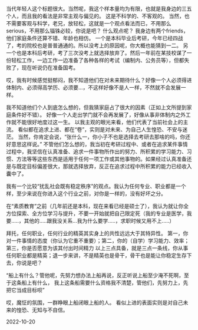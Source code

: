 当代年轻人这个标题很大。当然呢，我这个样本量均为有限，也就是我身边的三五个人，而且我的看法是非常主观与偏见的。
这是不科学的、不客观的。
当然，也不需要客观与科学，老兄，放轻松，这就是一个观点看法而已，不用那么serious，不用那么锱铢必较，你说是吧？
什么观点呢？ 
我身边有两个friends，他们家庭条件还算不错、年龄也相仿。
一个是本科毕业后考研，今年已经四战了，考的院校也是普普通通的。所以没考上的原因呢，你大概也能猜到一二。
另一个也是本科后考研，考了三次没考上就选择放弃了。然后一年前在某技校谋了一份轻松工作，一边工作一边准备了各种各样的考试（编制内、公务员等），但都失败了，现在听说仍在准备国考。

哎，我有时候感觉挺郁闷，我不知道他们在对未来期待什么？好像一个人必须得进体制内、必须得高学历、必须要...，不这样好像不是人一样，不然就不会发展一样。

我不知道他们个人到底怎么想的，但我猜家庭占了很大的因素（正如上文所提到家庭条件好不错）。
好像一个人走出学门就不会再发展了，好像从事非体制内之外工作就不能很好地度过这一生。
以我主观的眼光来看，他们代表了当前社会上的主流。
看似都在追求上进、都在“卷”，实则是对未来、为自己人生惶恐、不安与迷茫。
当然，你肯定会说，“张什么一，你小子不也是选择去考研去那啥的吗，你还好意思这样说。”
不管他们怎么想的，我当初在考研过程中、或者在追求某件事情过程中，我坚信在认真准备、追求一件事物所作出的努力、所积累的学习能力、习惯、方法等等这些东西是适用于任何一项工作或其他事物的。如果经过认真准备还是与既定目标偏差很大，那就选择放弃，反正在追求过程中所积累的能力已经收入囊中了。

我有一个比较“扰乱社会既有稳定秩序”的观点。我认为任何专业、职业都是一个样，至少来说在你进入这个行业之前，对你是一样的，没有好坏之分。

在“素质教育”之前（几年前还是本科，现在来看已经是硕士了），我认为就让你全方位探索、全方位学习与提升，不要一开始就把自己限定死（我的专业是医学，我要.....，其他的.....跟我没关系...我为什么要学.....，求职时候又用不上.....）

拜托，任何职业，任何行业的精英其实身上的共性远远大于其特异性。
第一，你对一件事情的态度（你认为它重不重要）；第二，你的（自学）学习能力、效率；第三，你是否愿意为该其付出时间精力
以上三点具备，就是三点一条线，你从事任何职业都是精英；退一步来讲，不是精英也是骨干，骨干也是能让你稳定生存下去，你说是吧？

“船上有什么？管他呢，先努力想办法上船再说，反正听说上船至少淹不死啊，至于这条船上有什么， 我上这条船需要什么资格我不清楚，管他们，先努力上，先把它当成目标呗”

哎，魔怔的氛围，一群睁眼上船闭眼上船的人。
看似上进的表面实则是对自己未来的惶恐、无知与不自信。

2022-10-20
